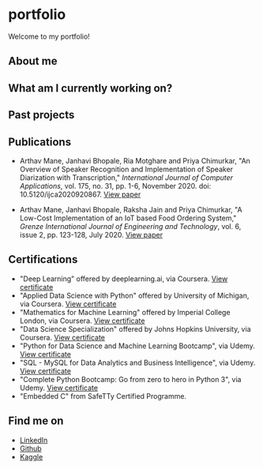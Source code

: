 # portfolio

Welcome to my portfolio!

## About me


## What am I currently working on?


## Past projects


## Publications
* Arthav Mane, Janhavi Bhopale, Ria Motghare and Priya Chimurkar, "An Overview of Speaker Recognition and Implementation of Speaker Diarization with Transcription," *International Journal of Computer Applications*, vol. 175, no. 31, pp. 1-6, November 2020. doi: 10.5120/ijca2020920867.
[View paper](https://www.ijcaonline.org/archives/volume175/number31/mane-2020-ijca-920867.pdf)

* Arthav Mane, Janhavi Bhopale, Raksha Jain and Priya Chimurkar, "A Low-Cost Implementation of an IoT based Food Ordering System," *Grenze International Journal of Engineering and Technology*, vol. 6, issue 2, pp. 123-128, July 2020.
[View paper](http://thegrenze.com/pages/servej.php?fn=11_1.pdf&name=A%20Low-Cost%20Implementation%20of%20an%20IoT%20basedFood%20Ordering%20System&id=726&association=GRENZE&journal=GIJET&year=2020&volume=6&issue=2)


## Certifications
* "Deep Learning" offered by deeplearning.ai, via Coursera. [View certificate](https://coursera.org/share/1ac2322645be1c0b4dd30702f149b86b)
* "Applied Data Science with Python" offered by University of Michigan, via Coursera. [View certificate](https://coursera.org/share/d6225643d16287fdeb7c592340e27d48)
* "Mathematics for Machine Learning" offered by Imperial College London, via Coursera. [View certificate](https://coursera.org/share/5c657feb6c7cebf99c4c11f8ad7950b2)
* "Data Science Specialization" offered by Johns Hopkins University, via Coursera. [View certificate](https://coursera.org/share/b1324eb2192b5359e727bce3da010ad4)
* "Python for Data Science and Machine Learning Bootcamp", via Udemy. [View certificate](https://ude.my/UC-4b46f628-d897-4387-a1ba-83066b24de6a)
* "SQL - MySQL for Data Analytics and Business Intelligence", via Udemy. [View certificate](https://ude.my/UC-f9cf6125-3f8c-4195-ab76-de42734c9a05)
* "Complete Python Bootcamp: Go from zero to hero in Python 3", via Udemy. [View certificate](https://ude.my/UC-d82975ad-bb79-44f4-9114-5107daa2f741)
* "Embedded C" from SafeTTy Certified Programme.


## Find me on
* [LinkedIn](https://www.linkedin.com/in/arthav-mane) 
* [Github](https://github.com/arthavmane)
* [Kaggle](https://www.kaggle.com/arthavmane)
